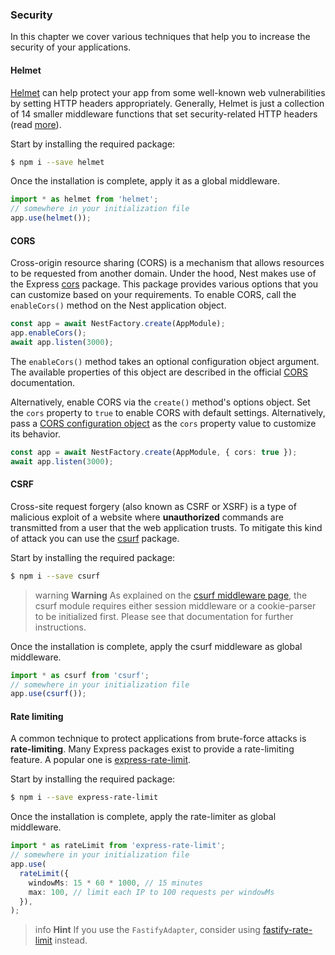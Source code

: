 ### Security

In this chapter we cover various techniques that help you to increase the security of your applications.

#### Helmet

[Helmet](https://github.com/helmetjs/helmet) can help protect your app from some well-known web vulnerabilities by setting HTTP headers appropriately. Generally, Helmet is just a collection of 14 smaller middleware functions that set security-related HTTP headers (read [more](https://github.com/helmetjs/helmet#how-it-works)).

Start by installing the required package:

```bash
$ npm i --save helmet
```

Once the installation is complete, apply it as a global middleware.

```typescript
import * as helmet from 'helmet';
// somewhere in your initialization file
app.use(helmet());
```

#### CORS

Cross-origin resource sharing (CORS) is a mechanism that allows resources to be requested from another domain. Under the hood, Nest makes use of the Express [cors](https://github.com/expressjs/cors) package. This package provides various options that you can customize based on your requirements. To enable CORS, call the `enableCors()` method on the Nest application object.

```typescript
const app = await NestFactory.create(AppModule);
app.enableCors();
await app.listen(3000);
```

The `enableCors()` method takes an optional configuration object argument. The available properties of this object are described in the official [CORS](https://github.com/expressjs/cors#configuration-options) documentation.

Alternatively, enable CORS via the `create()` method's options object. Set the `cors` property to `true` to enable CORS with default settings. Alternatively, pass a [CORS configuration object](https://github.com/expressjs/cors#configuration-options) as the `cors` property value to customize its behavior.

```typescript
const app = await NestFactory.create(AppModule, { cors: true });
await app.listen(3000);
```

#### CSRF

Cross-site request forgery (also known as CSRF or XSRF) is a type of malicious exploit of a website where **unauthorized** commands are transmitted from a user that the web application trusts. To mitigate this kind of attack you can use the [csurf](https://github.com/expressjs/csurf) package.

Start by installing the required package:

```bash
$ npm i --save csurf
```

> warning **Warning** As explained on the [csurf middleware page](https://github.com/expressjs/csurf#csurf), the csurf module requires either session middleware or a cookie-parser to be initialized first. Please see that documentation for further instructions.

Once the installation is complete, apply the csurf middleware as global middleware.

```typescript
import * as csurf from 'csurf';
// somewhere in your initialization file
app.use(csurf());
```

#### Rate limiting

A common technique to protect applications from brute-force attacks is **rate-limiting**. Many Express packages exist to provide a rate-limiting feature. A popular one is [express-rate-limit](https://github.com/nfriedly/express-rate-limit).

Start by installing the required package:

```bash
$ npm i --save express-rate-limit
```

Once the installation is complete, apply the rate-limiter as global middleware.

```typescript
import * as rateLimit from 'express-rate-limit';
// somewhere in your initialization file
app.use(
  rateLimit({
    windowMs: 15 * 60 * 1000, // 15 minutes
    max: 100, // limit each IP to 100 requests per windowMs
  }),
);
```

> info **Hint** If you use the `FastifyAdapter`, consider using [fastify-rate-limit](https://github.com/fastify/fastify-rate-limit) instead.
